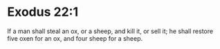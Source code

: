 # Exodus 22:1

If a man shall steal an ox, or a sheep, and kill it, or sell it; he shall restore five oxen for an ox, and four sheep for a sheep.